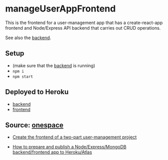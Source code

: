 
#  manageUserAppFrontend

This is the frontend for a user-management app that has a create-react-app frontend and Node/Express API backend that carries out CRUD operations.

See also the [backend](https://github.com/Pierluigi10/user-app-backend).

## Setup

- (make sure that the [backend](https://github.com/Pierluigi10/user-app-backend) is running)
- `npm i`
- `npm start`



## Deployed to Heroku
- [backend](https://manage-user-app-backend.herokuapp.com/)
- [frontend](https://manage-user-app-frontend.herokuapp.com/) 





## Source:  [onespace](https://onespace.netlify.app/)

- [Create the frontend of a two-part user-management project](https://onespace.netlify.app/howtos?id=433)

- [How to prepare and publish a Node/Express/MongoDB backend/frontend app to Heroku/Atlas](https://onespace.netlify.app/howtos?id=435)

